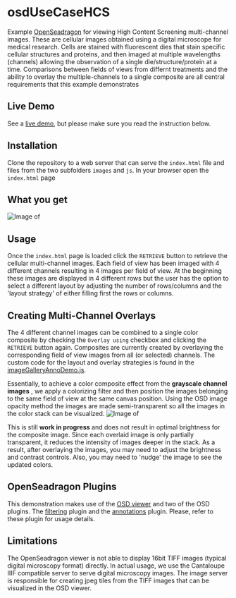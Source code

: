 # osdUseCaseHCS
Example [OpenSeadragon](http://openseadragon.github.io/) for viewing High Content Screening multi-channel images. These are cellular images obtained using a digital microscope for medical research. Cells are stained with fluorescent dies that stain specific cellular structures and proteins, and then imaged at multiple wavelengths (channels) allowing the observation of a single die/structure/protein at a time. Comparisons between fields of views from differnt treatments and the ability to overlay the multiple-channels to a single composite are all central requirements that this example demonstrates
## Live Demo
See a [live demo](https://imoutsatsos.github.io/osdUseCaseHCS/), but please make sure you read the instruction below.
## Installation
Clone the repository to a web server that can serve the ```index.html``` file and files from the two subfolders ```images``` and ```js```.
In your browser open the ```index.html``` page
## What you get
![Image of ](https://docs.google.com/drawings/d/1YOca0YjIkSmU3WoFwW1JQy0SwnaGhyf5I-Yg0iRPbyI/pub?w=769&h=698)
## Usage
Once the ```index.html``` page is loaded click the ```RETRIEVE``` button to retrieve the cellular multi-channel images. 
Each field of view has been imaged with 4 different channels resulting in 4 images per field of view. At the beginning these images are displayed in 4 different rows but the user has the option to select a different layout by adjusting the number of rows/columns and the 'layout strategy' of either filling first the rows or columns.

## Creating Multi-Channel Overlays
The 4 different channel images can be combined to a single color composite by checking the ```Overlay using``` checkbox and clicking the ```RETRIEVE``` button again. Composites are currently created by overlaying the corresponding field of view images from all (or selected) channels. The custom code for the layout and overlay strategies is found in the  [imageGalleryAnnoDemo.js](https://github.com/imoutsatsos/osdUseCaseHCS/blob/master/js/imageGalleryAnnoDemo.js). 

Essentially, to achieve a color composite effect from the **grayscale channel images** , we apply a colorizing filter and then position the images belonging to the same field of view at the same canvas position. Using the OSD image opacity method the images are made semi-transparent so all the images in the color stack can be visualized.
![Image of ](https://docs.google.com/drawings/d/1LxMV2A3KoM6_U-NvV1sDv4mGolY7xvzTU_bR1WvNoP0/pub?w=365&h=715)

This is still **work in progress**  and does not result in optimal brightness for the composite image. Since each overlaid image is only partially transparent, it reduces the intensity of images deeper in the stack. As a result, after overlaying the images, you may need to adjust the brightness and contrast controls. Also, you may need to 'nudge' the image to see the updated colors.

## OpenSeadragon Plugins
This demonstration makes use of the [OSD viewer](http://openseadragon.github.io/) and two of the OSD plugins. The [filtering](https://github.com/usnistgov/OpenSeadragonFiltering) plugin and the [annotations](https://github.com/Emigre/openseadragon-annotations) plugin. Please, refer to these plugin for usage details.

## Limitations
The OpenSeadragon viewer is not able to display 16bit TIFF images (typical digital microscopy format) directly. In actual usage, we use the Cantaloupe IIIF compatible server to serve digital microscopy images. The image server is responsible for creating jpeg tiles from the TIFF images that can be visualized in the OSD viewer.

